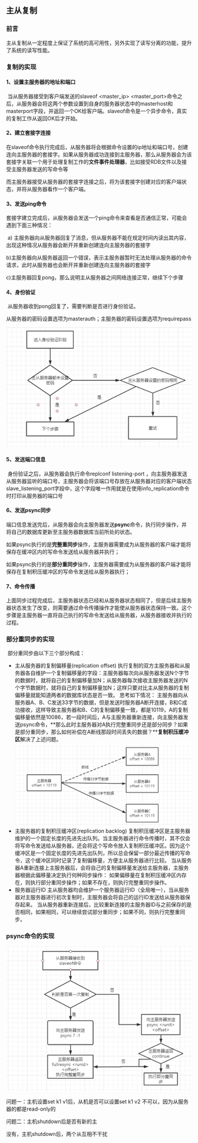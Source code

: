 ## 主从复制

### 前言

​	主从复制从一定程度上保证了系统的高可用性，另外实现了读写分离的功能，提升了系统的读写性能。

### 复制的实现

#### 1、设置主服务器的地址和端口

​	当从服务器接受到客户端发送的slaveof <master_ip> <master_port>命令之后，从服务器会将这两个参数设置到自身的服务器状态中的masterhost和masterport字段，并返回一个OK给客户端。slaveof命令是一个异步命令，真实的复制工作从返回OK后才开始。

#### 2、建立套接字连接

​	在slaveof命令执行完成后，从服务器将会根据命令设置的ip地址和端口号，创建连向主服务器的套接字。如果从服务器成功连接到主服务器，那么从服务器会为该套接字关联一个用于处理复制工作的**文件事件处理器**，比如接受RDB文件以及接受主服务器发送的写命令等

​	而主服务器接受从服务器的套接字连接之后，将为该套接字创建对应的客户端状态，并将从服务器看作一个客户端。

#### 3、发送ping命令

​	套接字建立完成后，从服务器会发送一个ping命令来查看是否通信正常，可能会遇到下面三种情况：

​	a) 主服务器向从服务器回复了消息，但从服务器不能在规定时间内读出其内容，出现这种情况从服务器会断开并重新创建连向主服务器的套接字

​	b)主服务器向从服务器返回一个错误，表示主服务器暂时无法处理从服务器的命令请求，此时从服务器也会断开并重新创建连向主服务器的套接字

​	c)主服务器回复pong，那么说明主从服务器之间网络连接正常，继续下个步骤

#### 4、身份验证

​	从服务器收到pong回复了，需要判断是否进行身份验证。

​	从服务器的密码设置选项为masterauth；主服务器的密码设置选项为requirepass

![redis-主从复制-身份验证](../../images/redis-主从复制-身份验证.png)

#### 5、发送端口信息

​	身份验证之后，从服务器会执行命令replconf listening-port <port-number>，向主服务器发送从服务器监听的端口号，主服务器会将该端口号存放在从服务器对应的客户端状态slave_listening_port字段中，这个字段唯一作用就是在使用info_replication命令时打印从服务器的端口号

#### 6、发送psync同步

​	端口信息发送完后，从服务器会向主服务器发送**psync**命令，执行同步操作，并将自己的数据库更新至主服务器数据库当前所处的状态。

​	如果psync执行的是**完整重同步**操作，主服务器需要成为从服务器的客户端才能将保存在缓冲区内的写命令发送给从服务器并执行；

​	如果psync执行的是**部分重同步**操作，主服务器需要成为从服务器的客户端才能将保存在复制积压缓冲区的写命令发送给从服务器执行；

#### 7、命令传播

​	上面同步过程完成后，主服务器状态已经和从服务器状态相同了，但是后续主服务器状态发生了改变，则需要通过命令传播操作才能使从服务器状态保持一致。这个步骤是主服务器一直将自己执行的写命令发送给从服务器，从服务器接收并执行的过程。

### 部分重同步的实现

​	部分重同步由以下三个部分构成：

- 主从服务器的复制偏移量(replication offset)
  	    执行复制的双方主服务器和从服务器各自维护一个复制偏移量的字段：主服务器每次向从服务器发送N个字节的数据时，就将自己的复制偏移量加N；从服务器每次接收主服务器发送的N个字节数据时，就将自己的复制偏移量加N；这样只要对比主从服务器的复制偏移量就能知道两者的数据库状态是否一致。
  思考如下情况：
  	主服务器向从服务器A、B、C发送33字节的数据，但是发送时服务器A断开连接，B和C成功接收，这样导致主服务器和B、C的复制偏移量一致，都是10119，A的复制偏移量依然是10086，若一段时间后，A与主服务器重新连接，向主服务器发送psync命令，**那么此时主服务器对A执行完整重同步还是部分同步？如果是部分重同步，那么如何补偿在A断线那段时间丢失的数据？******复制积压缓冲区****解决了上述问题。
  ![redis-主从复制-复制偏移量](../../images/redis-主从复制-复制偏移量.png)
- 主服务器的复制积压缓冲区(replication backlog)
       复制积压缓冲区是主服务器维护的一个固定长度的先进先出队列。当主服务器进行命令传播时，其不仅会将写命令发送给从服务器，还会将这个写命令放入复制积压缓冲区。因为这个缓冲区是一个固定长度的先进先出队列，所以总会保留一部分最近传播的写命令，这个缓冲区同时记录了复制偏移量，方便主从服务器进行比较。
       当从服务器A重新连接上主服务器后，会将自己的复制偏移量发送给主服务器，主服务器根据此偏移量决定执行何种同步操作：
       如果偏移量在复制积压缓冲区内存在，则执行部分重同步操作；如果不存在，则执行完整重同步操作。
- 服务器运行ID
       主从服务器均会维护一个服务器运行ID（全局唯一），当从服务器对主服务器进行初次复制时，主服务器会将自己的运行ID发送给从服务器保存起来。
       当从服务器重新连接后，比较重新连接的主服务器ID与之前保存的是否相同，如果相同，可以继续尝试部分重同步；如果不同，则执行完整重同步。

### psync命令的实现

![redis-主从复制-psync](../../images/redis-主从复制-psync.png)







问题一：主机设置set k1 v1后，从机是否可以设置set k1 v2
不可以，因为从服务器的都是read-only的

问题二：主机shutdown后是否有新的主

没有，主机shutdown后，两个从互相不干扰

